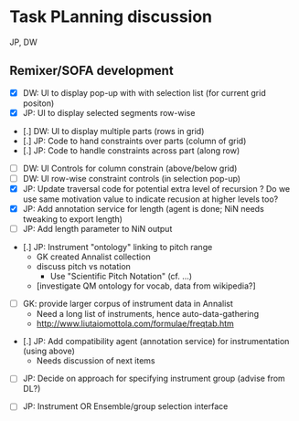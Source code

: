 
# Task PLanning discussion

JP, DW

## Remixer/SOFA development

- [x] DW: UI to display pop-up with with selection list (for current grid positon)
- [x] JP: UI to display selected segments row-wise
- [.] DW: UI to display multiple parts (rows in grid)
- [.] JP: Code to hand constraints over parts (column of grid)
- [.] JP: Code to handle constraints across part (along row)
- [ ] DW: UI Controls for column constrain (above/below grid)
- [ ] DW: UI row-wise constraint controls (in selection pop-up)
- [x] JP: Update traversal code for potential extra level of recursion
           ? Do we use same motivation value to indicate recusion at higher levels too?
- [x] JP: Add annotation service for length (agent is done; NiN needs tweaking to export length)
- [ ] JP: Add length parameter to NiN output
- [.] JP: Instrument "ontology" linking to pitch range
    - GK created Annalist collection
    - discuss pitch vs notation
        - Use "Scientific Pitch Notation" (cf. ...)
    - [investigate QM ontology for vocab, data from wikipedia?]
- [ ] GK: provide larger corpus of instrument data in Annalist
    - Need a long list of instruments, hence auto-data-gathering
    - http://www.liutaiomottola.com/formulae/freqtab.htm
- [.] JP: Add compatibility agent (annotation service) for instrumentation (using above)
    - Needs discussion of next items
- [ ] JP: Decide on approach for specifying instrument group (advise from DL?)
- [ ] JP: Instrument OR Ensemble/group selection interface

